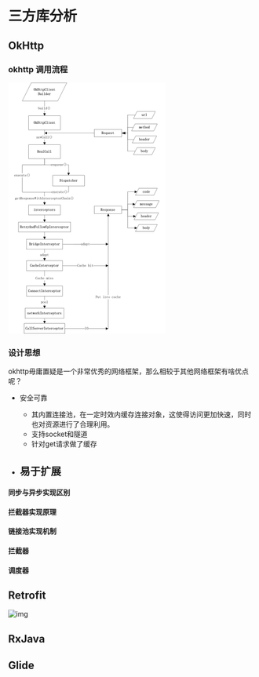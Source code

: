 # 三方库分析

## OkHttp

### okhttp 调用流程

<img src=".assets/7866586-db6c625e9fa03ae0.png" alt="7866586-db6c625e9fa03ae0" style="zoom: 50%;" />

### 设计思想

okhttp毋庸置疑是一个非常优秀的网络框架，那么相较于其他网络框架有啥优点呢？

- 安全可靠
  - 其内置连接池，在一定时效内缓存连接对象，这使得访问更加快速，同时也对资源进行了合理利用。
  - 支持socket和隧道
  - 针对get请求做了缓存

- 易于扩展
  - 

#### 同步与异步实现区别



#### 拦截器实现原理



#### 链接池实现机制



#### 拦截器



#### 调度器





## Retrofit

![img](https://images2015.cnblogs.com/blog/581232/201605/581232-20160508121950296-1793241848.png)

## RxJava

## Glide


